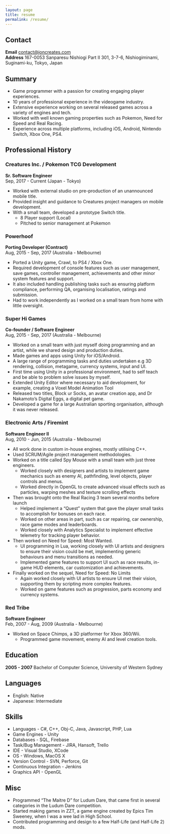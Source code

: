 ```yaml
---
layout: page
title: resume
permalink: /resume/
---
```


## Contact
**Email** contact@joncreates.com  
**Address** 167-0053 Sanparesu Nishiogi Part Ⅱ 301, 3-7-6, Nishiogiminami, Suginami-ku, Tokyo, Japan

## Summary
* Game programmer with a passion for creating engaging player experiences.
* 10 years of professional experience in the videogame industry.
* Extensive experience working on several released games across a variety of engines and tech.
* Worked with well known gaming properties such as Pokemon, Need for Speed and Real Racing.
* Experience across multiple platforms, including iOS, Android, Nintendo Switch, Xbox One, PS4.

## Professional History

### Creatures Inc. / Pokemon TCG Development
**Sr. Software Engineer**  
Sep, 2017 - Current (Japan - Tokyo)


* Worked with external studio on pre-production of an unannounced mobile title.
* Provided insight and guidance to Creatures project managers on mobile development.
* With a small team, developed a prototype Switch title.
   * 8 Player support (Local)
   * Pitched to senior management at Pokemon

### Powerhoof
**Porting Developer (Contract)**  
Aug, 2015 - Sep, 2017 (Australia - Melbourne)

* Ported a Unity game, Crawl, to PS4 / Xbox One.
* Required development of console features such as user management, save games, controller management, achievements and other minor system features and support.
* It also included handling publishing tasks such as ensuring platform compliance, performing QA, organising localisation, ratings and submission.
* Had to work independently as I worked on a small team from home with little oversight.

### Super Hi Games
**Co-founder / Software Engineer**  
Aug, 2015 - Sep, 2017 (Australia - Melbourne)

* Worked on a small team with just myself doing programming and an artist, while we shared design and production duties.
* Made games and apps using Unity for iOS/Android.
* A large range of programming tasks and duties undertaken e.g 3D rendering, collision, metagame, currency systems, input and UI.
* First time using Unity in a professional environment, had to self teach and be able to problem solve issues by myself.
* Extended Unity Editor where necessary to aid development, for example, creating a Voxel Model Animation Tool
* Released two titles, Block ur Socks, an avatar creation app, and Dr Nakamoto’s Digital Eggs, a digital pet game. 
* Developed a game for a large Australian sporting organisation, although it was never released.

### Electronic Arts / Firemint
**Software Engineer II**  
Aug, 2010 - Jun, 2015 (Australia - Melbourne)

* All work done in custom in-house engines, mostly utilising C++.
* Used SCRUM/Agile project management methodologies.
* Worked on a title called Spy Mouse with a small team with just three engineers.
   * Worked closely with designers and artists to implement game mechanics such as enemy AI, pathfinding, level objects, player controls and menus.
   * Worked directly in OpenGL to create advanced visual effects such as particles, warping meshes and texture scrolling effects
* Then was brought onto the Real Racing 3 team several months before launch
   * Helped implement a “Quest” system that gave the player small tasks to accomplish for bonuses on each race.
   * Worked on other areas in part, such as car repairing, car ownership, race game modes and leaderboards.
   * Worked closely with Analytics Specialist to implement effective telemetry for tracking player behavior.
* Then worked on Need for Speed: Most Wanted.
   * UI programming in Lua, working closely with UI artists and designers to ensure their vision could be met, implementing generic behaviours and menu transitions as needed.
   * Implemented game features to support UI such as race results, in-game HUD elements, car customization and achievements.
* Finally worked on the sequel, Need for Speed: No Limits
   * Again worked closely with UI artists to ensure UI met their vision, supporting them by scripting more complex features.
   * Worked on game features such as progression, parts economy and currency systems.

### Red Tribe
**Software Engineer**  
Feb, 2007 - Aug, 2009 (Australia - Melbourne)

* Worked on Space Chimps, a 3D platformer for Xbox 360/Wii.
   * Programmed game movement, enemy AI and level creation tools.

## Education

**2005 - 2007** Bachelor of Computer Science, University of Western Sydney

## Languages
* English: Native
* Japanese: Intermediate

## Skills
* Languages - C#, C++, Obj-C, Java, Javascript, PHP, Lua
* Game Engines - Unity
* Databases - SQL, Firebase
* Task/Bug Management - JIRA, Hansoft, Trello
* IDE - Visual Studio, XCode
* OS - Windows, MacOS X
* Version Control - SVN, Perforce, Git
* Continuous Integration - Jenkins
* Graphics API - OpenGL

## Misc
* Programmed “The Maitre D” for Ludum Dare, that came first in several categories in the Ludum Dare competition.
* Started making games in ZZT, a game engine created by Epics Tim Sweeney, when I was a wee lad in High School.
* Contributed programming and design to a few Half-Life (and Half-Life 2) mods.
   